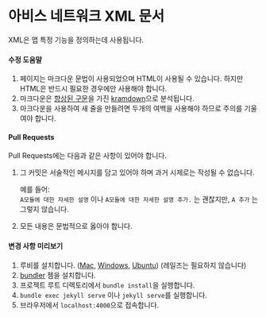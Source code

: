 아비스 네트워크 XML 문서
======================

XML은 맵 특정 기능을 정의하는데 사용됩니다.  

#### 수정 도움말

1. 페이지는 마크다운 문법이 사용되었으며 HTML이 사용될 수 있습니다. 하지만 HTML은 반드시 필요한 경우에만 사용해야 합니다.
2. 마크다운은 [향상된 구문](https://kramdown.gettalong.org/syntax.html)을 가진 [kramdown](https://kramdown.gettalong.org/)으로 분석됩니다.
3. 마크다운을 사용하여 새 줄을 만들려면 두개의 여백을 사용해야 하므로 주의를 기울여야 합니다.


#### Pull Requests

Pull Requests에는 다음과 같은 사항이 있어야 합니다.

1. 그 커밋은 서술적인 메시지를 담고 있어야 하며 과거 시제로는 작성될 수 없습니다.

   예를 들어:  
   `A모듈에 대한 자세한 설명` 이나 `A모듈에 대한 자세한 설명 추가.` 는 괜찮지만, `A 추가` 는 그렇지 않습니다.

2. 모든 내용은 문법적으로 옳아야 합니다.


#### 변경 사항 미리보기

1. 루비를 설치합니다. ([Mac](https://gorails.com/setup/osx/10.12-sierra), [Windows](https://rubyinstaller.org/downloads/), [Ubuntu](https://gorails.com/setup/ubuntu/16.04)) (레일즈는 필요하지 않습니다)
2. [bundler](http://bundler.io) 젬을 설치합니다.
2. 프로젝트 루트 디렉토리에서 `bundle install`을 실행합니다.
3. `bundle exec jekyll serve` 이나 `jekyll serve`를 실행합니다.
4. 브라우저에서 `localhost:4000`으로 접속합니다.
